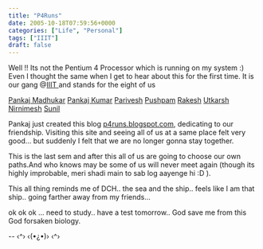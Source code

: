 ```yaml
---
title: "P4Runs"
date: 2005-10-18T07:59:56+0000
categories: ["Life", "Personal"]
tags: ["IIIT"]
draft: false
---
```


Well !! Its not the Pentium 4 Processor which is running on my system :) Even I thought the same when I get to hear about this for the first time. It is our gang @<a href="http://www.iiit.ac.in">IIIT </a> and stands for the eight of us

<a href="http://students.iiit.net/~pankaj_n">Pankaj Madhukar</a>
<a href="http://students.iiit.net/~pankajkumar">Pankaj Kumar</a>
<a href="http://students.iiit.net/~parivesh">Parivesh</a>
<a href="http://students.iiit.net/~puspendra">Pushpam</a>
<a href="http://students.iiit.net/~rakesh_kumar">Rakesh</a>
<a href="http://students.iiit.net/~utkarsh">Utkarsh</a>
<a href="http://students.iiit.net/~nirnimesh">Nirnimesh</a>
<a href="http://students.iiit.net/~sunilmohan">Sunil</a>

Pankaj just created this blog <a href="http://p4runs.blogspot.com">p4runs.blogspot.com</a>, dedicating to our friendship. Visiting this site and seeing all of us at a same place felt very good... but suddenly I felt that  we are no longer gonna stay together.

This is the last sem and after this all of us are going to choose our own paths.And who knows may be some of us will never meet again (though its highly improbable, meri shadi main to sab log aayenge hi :D ).

This all thing reminds me of DCH.. the sea and the ship.. feels like I am that ship.. going farther away from my friends...

ok ok ok ... need to study.. have a test tomorrow.. God save me from this God forsaken biology.

--
‹^› ‹(•¿•)› ‹^›